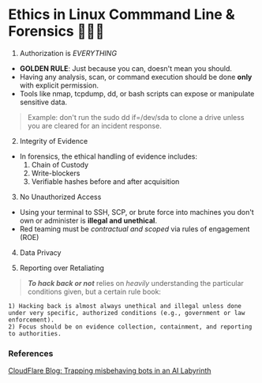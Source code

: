 # Ethics in Linux Commmand Line & Forensics 🐧🚀🚀

1) Authorization is *EVERYTHING*
- **GOLDEN RULE**: Just because you can, doesn't mean you should.
- Having any analysis, scan, or command execution should be done **only** with explicit permission.
- Tools like nmap, tcpdump, dd, or bash scripts can expose or manipulate sensitive data.
> Example: don't run the sudo dd if=/dev/sda to clone a drive unless you are cleared for an incident response.

2) Integrity of Evidence
- In forensics, the ethical handling of evidence includes:
    1) Chain of Custody
    2) Write-blockers
    3) Verifiable hashes before and after acquisition

3) No Unauthorized Access
- Using your terminal to SSH, SCP, or brute force into machines you don't own or administer is **illegal and unethical**.
- Red teaming must be *contractual and scoped* via rules of engagement (ROE)

4) Data Privacy

5) Reporting over Retaliating
> ***To hack back or not*** relies on *heavily* understanding the particular conditions given, but a certain rule book:

    1) Hacking back is almost always unethical and illegal unless done under very specific, authorized conditions (e.g., government or law enforcement).
    2) Focus should be on evidence collection, containment, and reporting to authorities.


### References
[CloudFlare Blog: Trapping misbehaving bots in an AI Labyrinth](https://blog.cloudflare.com/ai-labyrinth/)
